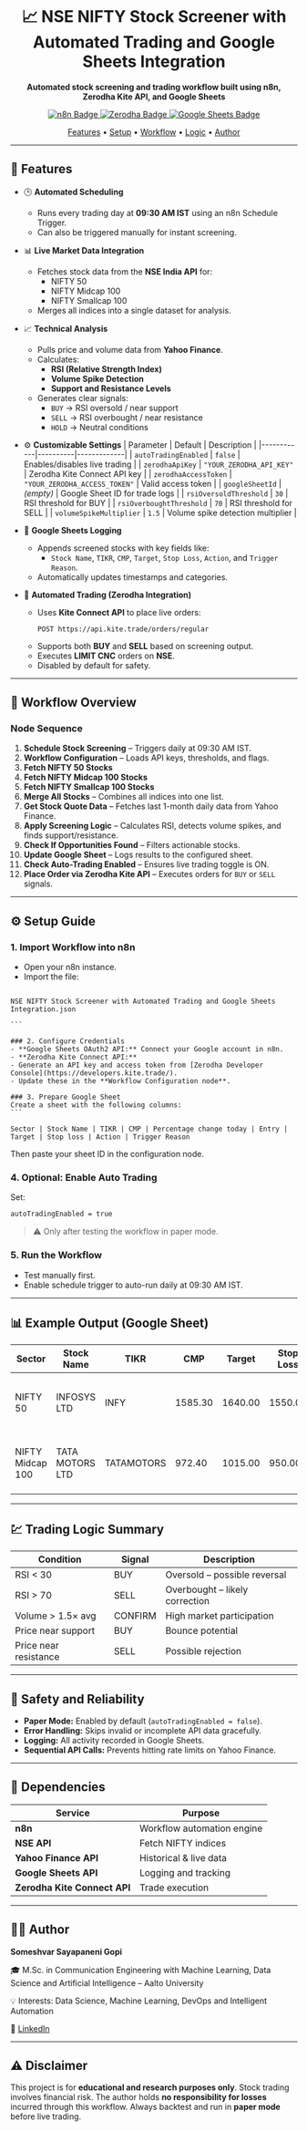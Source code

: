 

<h1 align="center">📈 NSE NIFTY Stock Screener with Automated Trading and Google Sheets Integration</h1>

<p align="center">
  <b>Automated stock screening and trading workflow built using n8n, Zerodha Kite API, and Google Sheets</b>
</p>

<p align="center">
  <a href="https://n8n.io" target="_blank">
    <img src="https://img.shields.io/badge/Built%20with-n8n-00cc99?style=for-the-badge&logo=n8n&logoColor=white" alt="n8n Badge"/>
  </a>
  <a href="https://developers.kite.trade/" target="_blank">
    <img src="https://img.shields.io/badge/Trading%20API-Zerodha%20Kite-blue?style=for-the-badge&logo=zerodha" alt="Zerodha Badge"/>
  </a>
  <a href="https://workspace.google.com/marketplace/app/google_sheets/584050775912" target="_blank">
    <img src="https://img.shields.io/badge/Integrated%20with-Google%20Sheets-34A853?style=for-the-badge&logo=googlesheets&logoColor=white" alt="Google Sheets Badge"/>
  </a>
</p>

<p align="center">
  <a href="#-features">Features</a> •
  <a href="#-setup-guide">Setup</a> •
  <a href="#-workflow-overview">Workflow</a> •
  <a href="#-trading-logic-summary">Logic</a> •
  <a href="#-author">Author</a>
</p>

---

## 🚀 Features

- 🕒 **Automated Scheduling**
  - Runs every trading day at **09:30 AM IST** using an n8n Schedule Trigger.
  - Can also be triggered manually for instant screening.

- 📊 **Live Market Data Integration**
  - Fetches stock data from the **NSE India API** for:
    - NIFTY 50  
    - NIFTY Midcap 100  
    - NIFTY Smallcap 100
  - Merges all indices into a single dataset for analysis.

- 📈 **Technical Analysis**
  - Pulls price and volume data from **Yahoo Finance**.
  - Calculates:
    - **RSI (Relative Strength Index)**
    - **Volume Spike Detection**
    - **Support and Resistance Levels**
  - Generates clear signals:
    - `BUY` → RSI oversold / near support  
    - `SELL` → RSI overbought / near resistance  
    - `HOLD` → Neutral conditions

- ⚙️ **Customizable Settings**
  | Parameter | Default | Description |
  |------------|----------|-------------|
  | `autoTradingEnabled` | `false` | Enables/disables live trading |
  | `zerodhaApiKey` | `"YOUR_ZERODHA_API_KEY"` | Zerodha Kite Connect API key |
  | `zerodhaAccessToken` | `"YOUR_ZERODHA_ACCESS_TOKEN"` | Valid access token |
  | `googleSheetId` | *(empty)* | Google Sheet ID for trade logs |
  | `rsiOversoldThreshold` | `30` | RSI threshold for BUY |
  | `rsiOverboughtThreshold` | `70` | RSI threshold for SELL |
  | `volumeSpikeMultiplier` | `1.5` | Volume spike detection multiplier |

- 🧾 **Google Sheets Logging**
  - Appends screened stocks with key fields like:
    - `Stock Name`, `TIKR`, `CMP`, `Target`, `Stop Loss`, `Action`, and `Trigger Reason`.
  - Automatically updates timestamps and categories.

- 🤖 **Automated Trading (Zerodha Integration)**
  - Uses **Kite Connect API** to place live orders:
    ```
    POST https://api.kite.trade/orders/regular
    ```
  - Supports both **BUY** and **SELL** based on screening output.
  - Executes **LIMIT CNC** orders on **NSE**.
  - Disabled by default for safety.

---

## 🧩 Workflow Overview

### Node Sequence
1. **Schedule Stock Screening** – Triggers daily at 09:30 AM IST.  
2. **Workflow Configuration** – Loads API keys, thresholds, and flags.  
3. **Fetch NIFTY 50 Stocks**  
4. **Fetch NIFTY Midcap 100 Stocks**  
5. **Fetch NIFTY Smallcap 100 Stocks**  
6. **Merge All Stocks** – Combines all indices into one list.  
7. **Get Stock Quote Data** – Fetches last 1-month daily data from Yahoo Finance.  
8. **Apply Screening Logic** – Calculates RSI, detects volume spikes, and finds support/resistance.  
9. **Check If Opportunities Found** – Filters actionable stocks.  
10. **Update Google Sheet** – Logs results to the configured sheet.  
11. **Check Auto-Trading Enabled** – Ensures live trading toggle is ON.  
12. **Place Order via Zerodha Kite API** – Executes orders for `BUY` or `SELL` signals.

---

## ⚙️ Setup Guide

### 1. Import Workflow into n8n
- Open your n8n instance.
- Import the file:
````

NSE NIFTY Stock Screener with Automated Trading and Google Sheets Integration.json

```

### 2. Configure Credentials
- **Google Sheets OAuth2 API:** Connect your Google account in n8n.  
- **Zerodha Kite Connect API:**  
- Generate an API key and access token from [Zerodha Developer Console](https://developers.kite.trade/).  
- Update these in the **Workflow Configuration node**.

### 3. Prepare Google Sheet
Create a sheet with the following columns:
```

Sector | Stock Name | TIKR | CMP | Percentage change today | Entry | Target | Stop loss | Action | Trigger Reason

````
Then paste your sheet ID in the configuration node.

### 4. Optional: Enable Auto Trading
Set:
```bash
autoTradingEnabled = true
````

> ⚠️ Only after testing the workflow in paper mode.

### 5. Run the Workflow

* Test manually first.
* Enable schedule trigger to auto-run daily at 09:30 AM IST.

---

## 📊 Example Output (Google Sheet)

| Sector           | Stock Name      | TIKR       | CMP     | Target  | Stop Loss | Action | Trigger Reason                         |
| ---------------- | --------------- | ---------- | ------- | ------- | --------- | ------ | -------------------------------------- |
| NIFTY 50         | INFOSYS LTD     | INFY       | 1585.30 | 1640.00 | 1550.00   | BUY    | RSI oversold (28.4), Near support      |
| NIFTY Midcap 100 | TATA MOTORS LTD | TATAMOTORS | 972.40  | 1015.00 | 950.00    | SELL   | RSI overbought (75.2), Near resistance |

---

## 💹 Trading Logic Summary

| Condition             | Signal  | Description                    |
| --------------------- | ------- | ------------------------------ |
| RSI < 30              | BUY     | Oversold – possible reversal   |
| RSI > 70              | SELL    | Overbought – likely correction |
| Volume > 1.5× avg     | CONFIRM | High market participation      |
| Price near support    | BUY     | Bounce potential               |
| Price near resistance | SELL    | Possible rejection             |

---

## 🔐 Safety and Reliability

* **Paper Mode:** Enabled by default (`autoTradingEnabled = false`).
* **Error Handling:** Skips invalid or incomplete API data gracefully.
* **Logging:** All activity recorded in Google Sheets.
* **Sequential API Calls:** Prevents hitting rate limits on Yahoo Finance.

---

## 🧰 Dependencies

| Service                      | Purpose                    |
| ---------------------------- | -------------------------- |
| **n8n**                      | Workflow automation engine |
| **NSE API**                  | Fetch NIFTY indices        |
| **Yahoo Finance API**        | Historical & live data     |
| **Google Sheets API**        | Logging and tracking       |
| **Zerodha Kite Connect API** | Trade execution            |

---

## 🧑‍💻 Author

**Someshvar Sayapaneni Gopi**

🎓 M.Sc. in Communication Engineering with Machine Learning, Data Science and Artificial Intelligence – Aalto University

💡 Interests: Data Science, Machine Learning, DevOps and Intelligent Automation

🔗 [LinkedIn](https://www.linkedin.com/in/someshvar)

---

## ⚠️ Disclaimer

This project is for **educational and research purposes only**.
Stock trading involves financial risk. The author holds **no responsibility for losses** incurred through this workflow.
Always backtest and run in **paper mode** before live trading.




